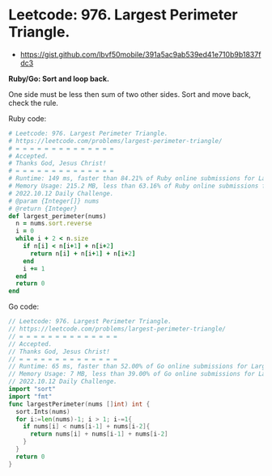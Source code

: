 # Leetcode: 976. Largest Perimeter Triangle.

- https://gist.github.com/lbvf50mobile/391a5ac9ab539ed41e710b9b1837fdc3

**Ruby/Go: Sort and loop back.**

One side must be less then sum of two other sides. Sort and move back, check the rule.

Ruby code:
```Ruby
# Leetcode: 976. Largest Perimeter Triangle.
# https://leetcode.com/problems/largest-perimeter-triangle/
# = = = = = = = = = = = = = =
# Accepted.
# Thanks God, Jesus Christ!
# = = = = = = = = = = = = = =
# Runtime: 149 ms, faster than 84.21% of Ruby online submissions for Largest Perimeter Triangle.
# Memory Usage: 215.2 MB, less than 63.16% of Ruby online submissions for Largest Perimeter Triangle.
# 2022.10.12 Daily Challenge.
# @param {Integer[]} nums
# @return {Integer}
def largest_perimeter(nums)
  n = nums.sort.reverse
  i = 0
  while i + 2 < n.size
    if n[i] < n[i+1] + n[i+2]
      return n[i] + n[i+1] + n[i+2]
    end
    i += 1
  end
  return 0
end
```
Go code:
```Go
// Leetcode: 976. Largest Perimeter Triangle.
// https://leetcode.com/problems/largest-perimeter-triangle/
// = = = = = = = = = = = = = =
// Accepted.
// Thanks God, Jesus Christ!
// = = = = = = = = = = = = = =
// Runtime: 65 ms, faster than 52.00% of Go online submissions for Largest Perimeter Triangle.
// Memory Usage: 7 MB, less than 39.00% of Go online submissions for Largest Perimeter Triangle.
// 2022.10.12 Daily Challenge.
import "sort"
import "fmt"
func largestPerimeter(nums []int) int {
  sort.Ints(nums)
  for i:=len(nums)-1; i > 1; i-=1{
    if nums[i] < nums[i-1] + nums[i-2]{
      return nums[i] + nums[i-1] + nums[i-2]
    }
  }
  return 0
}
```
